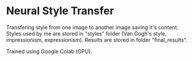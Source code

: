 # Neural Style Transfer

Transfering style from one image to another image saving it's content.
Styles used by me are stored in "styles" folder (Van Gogh's style, impressionism, expressionism).
Results are stored in folder "final_results".

Trained using Google Colab (GPU).
